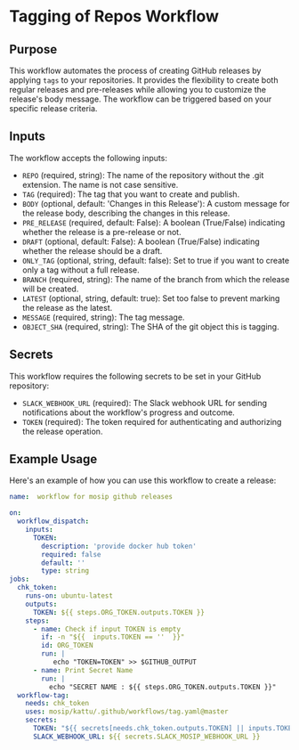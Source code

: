 # Tagging of Repos Workflow

## Purpose

This workflow automates the process of creating GitHub releases by applying `tags` to your repositories.
It provides the flexibility to create both regular releases and pre-releases while allowing you to customize the release's body message.
The workflow can be triggered based on your specific release criteria.

## Inputs

The workflow accepts the following inputs:
- `REPO` (required, string): The name of the repository without the .git extension. The name is not case sensitive.
- `TAG` (required): The tag that you want to create and publish.
- `BODY` (optional, default: 'Changes in this Release'): A custom message for the release body, describing the changes in this release.
- `PRE_RELEASE` (required, default: False): A boolean (True/False) indicating whether the release is a pre-release or not.
- `DRAFT` (optional, default: False): A boolean (True/False) indicating whether the release should be a draft.
- `ONLY_TAG` (optional, string, default: false): Set to true if you want to create only a tag without a full release.
- `BRANCH` (required, string): The name of the branch from which the release will be created.
- `LATEST` (optional, string, default: true): Set too false to prevent marking the release as the latest.
- `MESSAGE` (required, string): The tag message.
- `OBJECT_SHA` (required, string): The SHA of the git object this is tagging.

## Secrets

This workflow requires the following secrets to be set in your GitHub repository:
- `SLACK_WEBHOOK_URL` (required): The Slack webhook URL for sending notifications about the workflow's progress and outcome.
- `TOKEN` (required): The token required for authenticating and authorizing the release operation.

## Example Usage

Here's an example of how you can use this workflow to create a release:
```yaml
name:  workflow for mosip github releases

on:
  workflow_dispatch:
    inputs:
      TOKEN:
        description: 'provide docker hub token'
        required: false
        default: ''
        type: string
jobs:
  chk_token:
    runs-on: ubuntu-latest
    outputs:
      TOKEN: ${{ steps.ORG_TOKEN.outputs.TOKEN }}
    steps:
      - name: Check if input TOKEN is empty
        if: -n "${{  inputs.TOKEN == ''  }}"
        id: ORG_TOKEN
        run: |
           echo "TOKEN=TOKEN" >> $GITHUB_OUTPUT
      - name: Print Secret Name
        run: |
          echo "SECRET NAME : ${{ steps.ORG_TOKEN.outputs.TOKEN }}"
  workflow-tag:
    needs: chk_token
    uses: mosip/kattu/.github/workflows/tag.yaml@master
    secrets:
      TOKEN: "${{ secrets[needs.chk_token.outputs.TOKEN] || inputs.TOKEN }}"
      SLACK_WEBHOOK_URL: ${{ secrets.SLACK_MOSIP_WEBHOOK_URL }}
```
